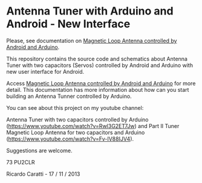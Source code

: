 # Antenna Tuner with Arduino and Android - New Interface


Please, see documentation on [Magnetic Loop Antenna controlled by Android and Arduino](https://github.com/pu2clr/Magnetic_Loop_Antenna_Tuner).

This repository contains the source code and schematics about Antenna Tuner with two capacitors (Servos) controlled by Android and Arduino with new user interface for Android.

Access [Magnetic Loop Antenna controlled by Android and Arduino](https://github.com/pu2clr/Magnetic_Loop_Antenna_Tuner) for more detail. This documentation has more information about how can you start building an Antenna Tunner controlled by Arduino.


You can see about this project on my youtube channel:

Antenna Tuner with two capacitors controlled by Arduino (https://www.youtube.com/watch?v=Rwl3G2ET7Jw) and Part II Tuner Magnetic Loop Antenna for two capacitors and Arduino (https://www.youtube.com/watch?v=Fv-IV88IJV4).

Suggestions are welcome.

73
PU2CLR

Ricardo Caratti - 17 / 11 / 2013


